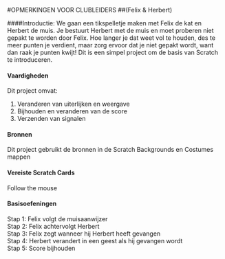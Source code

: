 #OPMERKINGEN VOOR CLUBLEIDERS##(Felix & Herbert)####Introductie:We gaan een tikspelletje maken met Felix de kat en Herbert de muis. Je bestuurt Herbert met de muis en moet proberen niet gepakt te worden door Felix. Hoe langer je dat weet vol te houden, des te meer punten je verdient, maar zorg ervoor dat je niet gepakt wordt, want dan raak je punten kwijt! Dit is een simpel project om de basis van Scratch te introduceren.#### VaardighedenDit project omvat:  1. Veranderen van uiterlijken en weergave  2. Bijhouden en veranderen van de score  3. Verzenden van signalen  #### BronnenDit project gebruikt de bronnen in de Scratch Backgrounds en Costumes mappen#### Vereiste Scratch CardsFollow the mouse#### BasisoefeningenStap 1: Felix volgt de muisaanwijzer  Stap 2: Felix achtervolgt Herbert  Stap 3: Felix zegt wanneer hij Herbert heeft gevangen  Stap 4: Herbert verandert in een geest als hij gevangen wordt  Stap 5: Score bijhouden  